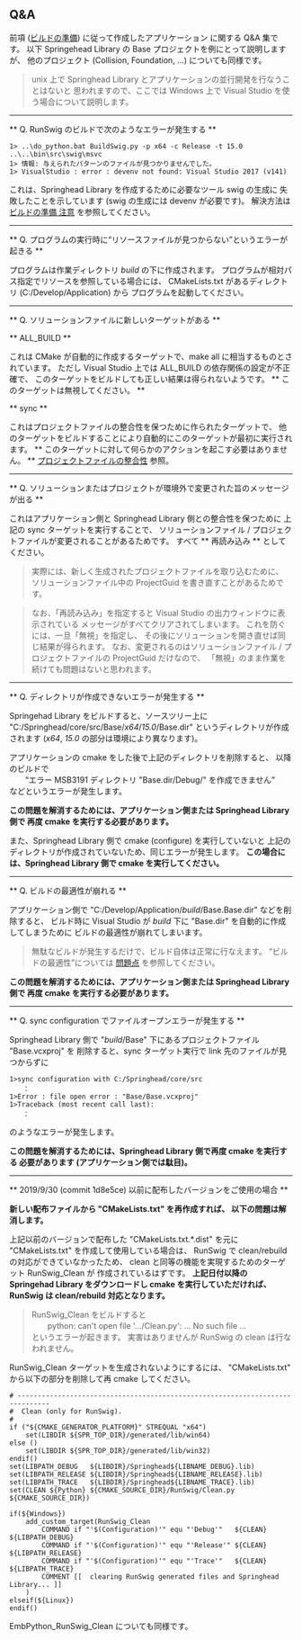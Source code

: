 ## Q&A

前項 ([ビルドの準備](/application/Preparation.md)) に従って作成したアプリケーション
に関する Q&A 集です。
以下 Springehead Library の Base プロジェクトを例にとって説明しますが、
他のプロジェクト (Collision, Foundation, ...) についても同様です。

> unix 上で Springhead Library とアプリケーションの並行開発を行なうことはないと
思われますので、ここでは Windows 上で Visual Studio を使う場合について説明します。

----
** Q. RunSwig のビルドで次のようなエラーが発生する **
```
1> ..\do_python.bat BuildSwig.py -p x64 -c Release -t 15.0 ..\..\bin\src\swig\msvc
1> 情報: 与えられたパターンのファイルが見つかりませんでした。
1> VisualStudio : error : devenv not found: Visual Studio 2017 (v141)
```

これは、Springhead Library を作成するために必要なツール swig の生成に
失敗したことを示しています (swig の生成には devenv が必要です)。
解決方法は [ビルドの準備 注意](/install/Preparation.md#devenv) を参照してください。

----
** Q. プログラムの実行時に“リソースファイルが見つからない”というエラーが起きる **

プログラムは作業ディレクトリ *build* の下に作成されます。
プログラムが相対パス指定でリソースを参照している場合には、
CMakeLists.txt があるディレクトリ (C:/Develop/Application) から
プログラムを起動してください。

----
** Q. ソリューションファイルに新しいターゲットがある **

** ALL_BUILD **

これは CMake が自動的に作成するターゲットで、make all に相当するものとされています。
ただし Visual Studio 上では ALL_BUILD の依存関係の設定が不正確で、
このターゲットをビルドしても正しい結果は得られないようです。
** このターゲットは無視してください。 **

** sync **

これはプロジェクトファイルの整合性を保つために作られたターゲットで、
他のターゲットをビルドすることにより自動的にこのターゲットが最初に実行されます。
** このターゲットに対して何らかのアクションを起こす必要はありません。 **
[プロジェクトファイルの整合性](/application/Solutions.md#ProjectFileIntegration)
 参照。

----
** Q. ソリューションまたはプロジェクトが環境外で変更された旨のメッセージが出る **

これはアプリケーション側と Springhead Library 側との整合性を保つために
上記の sync ターゲットを実行することで、
ソリューションファイル / プロジェクトファイルが変更されることがあるためです。
すべて ** 再読み込み ** としてください。
> 実際には、新しく生成されたプロジェクトファイルを取り込むために、
ソリューションファイル中の ProjectGuid を書き直すことがあるためです。

> なお、「再読み込み」を指定すると Visual Studio の出力ウィンドウに表示されている
メッセージがすべてクリアされてしまいます。
これを防ぐには、一旦「無視」を指定し、
その後にソリューションを開き直せば同じ結果が得られます。
なお、変更されるのはソリューションファイル / プロジェクトファイルの
 ProjectGuid だけなので、
「無視」のまま作業を続けても問題はないと思われます。

----
** Q. ディレクトリが作成できないエラーが発生する **

Springehad Library をビルドすると、ソースツリー上に
 "C:/Springhead/core/src/Base/*x64*/*15.0*/Base.dir"
 というディレクトリが作成されます
 (*x64*, *15.0* の部分は環境により異なります)。

アプリケーションの cmake をした後で上記のディレクトリを削除すると、
以降のビルドで<br>
　　“エラー MSB3191 ディレクトリ "Base.dir/Debug/" を作成できません”<br>
などというエラーが発生します。

**この問題を解消するためには、アプリケーション側または Springhead Library 側で
再度 cmake を実行する必要があります。**

また、Springhead Library 側で cmake (configure) を実行していないと
上記のディレクトリが作成されていないため、同じエラーが発生します。
**この場合には、Springhead Library 側で cmake を実行してください。**

----
<a id="CrumbleBuildOptimization"></a>
** Q. ビルドの最適性が崩れる **

アプリケーション側で "C:/Develop/Application/*build*/Base.Base.dir" などを削除すると、
ビルド時に Visual Studio が *build* 下に "Base.dir" を自動的に作成してしまうために
ビルドの最適性が崩れてしまいます。

> 無駄なビルドが発生するだけで、ビルド自体は正常に行なえます。
“ビルドの最適性”については [問題点](/application/Problems.md#BuildOptimality)
 を参照してください。

**この問題を解消するためには、アプリケーション側または Springhead Library 側で
再度 cmake を実行する必要があります。**

----
** Q. sync configuration でファイルオープンエラーが発生する **

Springhead Library 側で "*build*/Base" 下にあるプロジェクトファイル "Base.vcxproj" を
削除すると、sync ターゲット実行で link 先のファイルが見つからずに

```
1>sync configuration with C:/Springhead/core/src
　　：
1>Error : file open error : "Base/Base.vcxproj"
1>Traceback (most recent call last):
　　：
```
のようなエラーが発生します。

**この問題を解消するためには、Springhead Library 側で再度 cmake を実行する
必要があります (アプリケーション側では駄目)。**

----
** 2019/9/30 (commit 1d8e5ce) 以前に配布したバージョンをご使用の場合 **

**新しい配布ファイルから "CMakeLists.txt" を再作成すれば、
以下の問題は解消します。**

上記以前のバージョンで配布した "CMakeLists.txt.\*.dist" を元に
 "CMakeLists.txt" を作成して使用している場合は、
RunSwig で clean/rebuild の対応ができていなかったため、
clean と同等の機能を実現するためのターゲット RunSwig\_Clean が
作成されているはずです。
**上記日付以降の Springehad Library をダウンロードし cmake を実行していただければ、
RunSwig は clean/rebuild 対応となります。**

> RunSwig\_Clean をビルドすると<br>
　　python: can't open file '.../Clean.py': ... No such file ...<br>
というエラーが起きます。
実害はありませんが RunSwig の clean は行なわれません。

RunSwig\_Clean ターゲットを生成されないようにするには、
 "CMakeLists.txt" から以下の部分を削除して再 cmake してください。

```
# ------------------------------------------------------------------------------
#  Clean (only for RunSwig).
#
if ("${CMAKE_GENERATOR_PLATFORM}" STREQUAL "x64")
    set(LIBDIR ${SPR_TOP_DIR}/generated/lib/win64)
else ()
    set(LIBDIR ${SPR_TOP_DIR}/generated/lib/win32)
endif()
set(LIBPATH_DEBUG   ${LIBDIR}/Springhead${LIBNAME_DEBUG}.lib)
set(LIBPATH_RELEASE ${LIBDIR}/Springhead${LIBNAME_RELEASE}.lib)
set(LIBPATH_TRACE   ${LIBDIR}/Springhead${LIBNAME_TRACE}.lib)
set(CLEAN ${Python} ${CMAKE_SOURCE_DIR}/RunSwig/Clean.py ${CMAKE_SOURCE_DIR})

if(${Windows})
    add_custom_target(RunSwig_Clean
        COMMAND if "'$(Configuration)'" equ "'Debug'"   ${CLEAN} ${LIBPATH_DEBUG}
        COMMAND if "'$(Configuration)'" equ "'Release'" ${CLEAN} ${LIBPATH_RELEASE}
        COMMAND if "'$(Configuration)'" equ "'Trace'"   ${CLEAN} ${LIBPATH_TRACE}
        COMMENT [[  clearing RunSwig generated files and Springhead Library... ]]
    )
elseif(${Linux})
endif()
```	

EmbPython\_RunSwig\_Clean についても同様です。	

